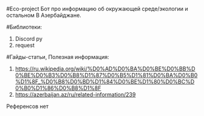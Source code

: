 #Eco-project
Бот про информацию об окружающей среде/экологии и остальном В Азербайджане.

#Библиотеки:
1) Discord py
2) request


#Гайды-статьи, Полезная информация:
1) https://ru.wikipedia.org/wiki/%D0%AD%D0%BA%D0%BE%D0%BB%D0%BE%D0%B3%D0%B8%D1%87%D0%B5%D1%81%D0%BA%D0%B0%D1%8F_%D0%B8%D0%BD%D1%84%D0%BE%D1%80%D0%BC%D0%B0%D1%86%D0%B8%D1%8F
2) https://azerbaijan.az/ru/related-information/239

Референсов нет

